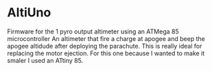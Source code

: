 # AltiUno
Firmware for the 1 pyro output altimeter using an ATMega 85 microcontroller
An altimeter that fire a charge at apogee and beep the apogee altidude after deploying the parachute. This is really ideal for replacing the motor ejection.
For this one because I wanted to make it smaler I used an ATtiny 85.
